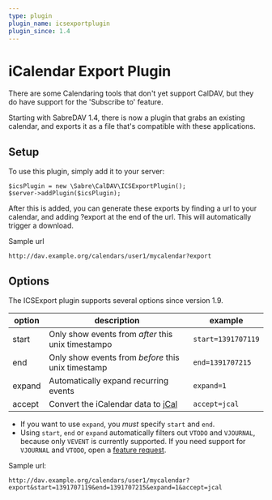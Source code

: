 ```yaml
---
type: plugin
plugin_name: icsexportplugin
plugin_since: 1.4
---
```


iCalendar Export Plugin
=======================

There are some Calendaring tools that don't yet support CalDAV, but they do
have support for the 'Subscribe to' feature. 

Starting with SabreDAV 1.4, there is now a plugin that grabs an existing
calendar, and exports it as a file that's compatible with these applications.

Setup
-----

To use this plugin, simply add it to your server:

    $icsPlugin = new \Sabre\CalDAV\ICSExportPlugin();
    $server->addPlugin($icsPlugin);

After this is added, you can generate these exports by finding a url to your
calendar, and adding ?export at the end of the url. This will automatically
trigger a download.

Sample url

    http://dav.example.org/calendars/user1/mycalendar?export


Options
-------

The ICSExport plugin supports several options since version 1.9.

| option | description                                         | example            |
| ------ | --------------------------------------------------- | ------------------ |
| start  | Only show events from _after_ this unix timestampo  | `start=1391707119` |
| end    | Only show events from _before_ this unix timestamp  | `end=1391707215`   |
| expand | Automatically expand recurring events               | `expand=1`         |
| accept | Convert the iCalendar data to [jCal][1]             | `accept=jcal`      |

* If you want to use `expand`, you _must_ specify `start` and `end`.
* Using `start`, `end` or `expand` automatically filters out `VTODO` and
  `VJOURNAL`, because only `VEVENT` is currently supported. If you need support 
  for `VJOURNAL` and `VTODO`, open a [feature request][2].

Sample url:

    http://dav.example.org/calendars/user1/mycalendar?export&start=1391707119&end=1391707215&expand=1&accept=jcal


[1]: /dav/jcal
[2]: https://github.com/fruux/sabre-dav/issues/new


